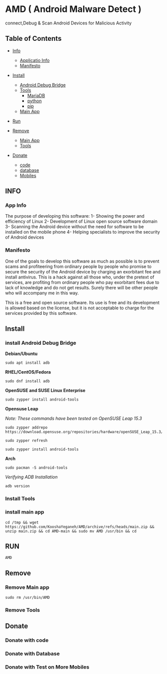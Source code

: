 # AMD ( Android Malware Detect )

connect,Debug & Scan Android Devices for Malicious Activity



## Table of Contents

- [Info](https://github.com/KooshaYeganeh/AMD#info)
    - [Applicatio Info]()
    - [Manifesto]()

- [Install](https://github.com/KooshaYeganeh/AMD#install)
    - [Android Debug Bridge](https://github.com/KooshaYeganeh/AMD#install-android-debug-bridge)
    - [Tools]()
        - [MariaDB]()
        - [python]()
        - [pip]()
    - [Main App]()

- [Run]()

- [Remove]()
    - [Main App]()
    - [Tools]()

- [Donate]()
    - [code]()
    - [database]()
    - [Mobiles]()

## INFO

### App Info

The purpose of developing this software:
1- Showing the power and efficiency of Linux
2- Development of Linux open source software domain
3- Scanning the Android device without the need for software to be installed on the mobile phone
4- Helping specialists to improve the security of Android devices

### Manifesto

One of the goals to develop this software as much as possible is to prevent scams and profiteering from ordinary people by people who promise to secure the security of the Android device by charging an exorbitant fee and install antivirus.
This is a hack against all those who, under the pretext of services, are profiting from ordinary people who pay exorbitant fees due to lack of knowledge and do not get results.
Surely there will be other people who will accompany me in this way.

This is a free and open source software. Its use is free and its development is allowed based on the license, but it is not acceptable to charge for the services provided by this software.

## Install

### install Android Debug Bridge

**Debian/Ubuntu**

```
sudo apt install adb
```

**RHEL/CentOS/Fedora**

```
sudo dnf install adb
```

**OpenSUSE and SUSE Linux Enterprise**

```
sudo zypper install android-tools
```

**Opensuse Leap**

*Note: These commands have been tested on OpenSUSE Leap 15.3*

```
sudo zypper addrepo https://download.opensuse.org/repositories/hardware/openSUSE_Leap_15.3/hardware.repo
```

```
sudo zypper refresh
```

```
sudo zypper install android-tools
```

**Arch**

```
sudo pacman -S android-tools
```

*Verifying ADB Installation*

```
adb version
```

### Install Tools




### install main app

```
cd /tmp && wget https://github.com/KooshaYeganeh/AMD/archive/refs/heads/main.zip && unzip main.zip && cd AMD-main && sudo mv AMD /usr/bin && cd 
```


## RUN


```
AMD
```


## Remove


### Remove Main app

```
sudo rm /usr/bin/AMD
```


### Remove Tools


## Donate

### Donate with code


### Donate with Database


### Donate with Test on More Mobiles
